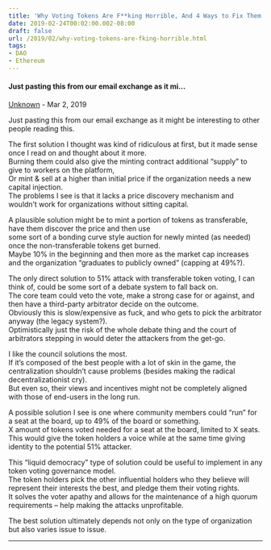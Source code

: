 ```yaml
---
title: 'Why Voting Tokens Are F**king Horrible, And 4 Ways to Fix Them'
date: 2019-02-24T00:02:00.002-08:00
draft: false
url: /2019/02/why-voting-tokens-are-fking-horrible.html
tags: 
- DAO
- Ethereum
---
```


#### Just pasting this from our email exchange as it mi...
[Unknown](https://www.blogger.com/profile/12264738363429174843 "noreply@blogger.com") - <time datetime="2019-03-12T14:37:05.402-07:00">Mar 2, 2019</time>

Just pasting this from our email exchange as it might be interesting to other people reading this.  
  
The first solution I thought was kind of ridiculous at first, but it made sense once I read on and thought about it more.  
Burning them could also give the minting contract additional “supply” to give to workers on the platform,  
Or mint & sell at a higher than initial price if the organization needs a new capital injection.  
The problems I see is that it lacks a price discovery mechanism and wouldn’t work for organizations without sitting capital.  
  
A plausible solution might be to mint a portion of tokens as transferable, have them discover the price and then use  
some sort of a bonding curve style auction for newly minted (as needed) once the non-transferable tokens get burned.  
Maybe 10% in the beginning and then more as the market cap increases and the organization “graduates to publicly owned” (capping at 49%?).  
  
The only direct solution to 51% attack with transferable token voting, I can think of, could be some sort of a debate system to fall back on.  
The core team could veto the vote, make a strong case for or against, and then have a third-party arbitrator decide on the outcome.  
Obviously this is slow/expensive as fuck, and who gets to pick the arbitrator anyway (the legacy system?).  
Optimistically just the risk of the whole debate thing and the court of arbitrators stepping in would deter the attackers from the get-go.  
  
I like the council solutions the most.  
If it’s composed of the best people with a lot of skin in the game, the centralization shouldn’t cause problems (besides making the radical decentralizationist cry).  
But even so, their views and incentives might not be completely aligned with those of end-users in the long run.  
  
A possible solution I see is one where community members could “run” for a seat at the board, up to 49% of the board or something.  
X amount of tokens voted needed for a seat at the board, limited to X seats.  
This would give the token holders a voice while at the same time giving identity to the potential 51% attacker.  
  
This “liquid democracy” type of solution could be useful to implement in any token voting governance model.  
The token holders pick the other influential holders who they believe will represent their interests the best, and pledge them their voting rights.  
It solves the voter apathy and allows for the maintenance of a high quorum requirements – help making the attacks unprofitable.  
  
The best solution ultimately depends not only on the type of organization but also varies issue to issue.
<hr />
